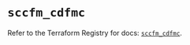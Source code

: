 # `sccfm_cdfmc`

Refer to the Terraform Registry for docs: [`sccfm_cdfmc`](https://registry.terraform.io/providers/ciscodevnet/sccfm/0.2.5/docs/resources/cdfmc).
